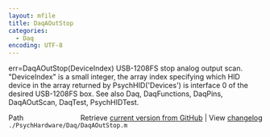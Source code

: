 ```yaml
---
layout: mfile
title: DaqAOutStop
categories:
  - Daq
encoding: UTF-8
---
```


err=DaqAOutStop\(DeviceIndex\)
USB-1208FS stop analog output scan.
"DeviceIndex" is a small integer, the array index specifying which HID
      device in the array returned by PsychHID\('Devices'\) is interface 0
      of the desired USB-1208FS box.
See also Daq, DaqFunctions, DaqPins, DaqAOutScan, DaqTest,
PsychHIDTest.


<div class="code_header" style="text-align:right;">
  <span style="float:left;">Path&nbsp;&nbsp;</span> <span class="counter">Retrieve <a href=
  "https://raw.github.com/Psychtoolbox-3/Psychtoolbox-3/beta/./PsychHardware/Daq/DaqAOutStop.m">current version from GitHub</a> | View <a href=
  "https://github.com/Psychtoolbox-3/Psychtoolbox-3/commits/beta/./PsychHardware/Daq/DaqAOutStop.m">changelog</a></span>
</div>
<div class="code">
  <code>./PsychHardware/Daq/DaqAOutStop.m</code>
</div>
